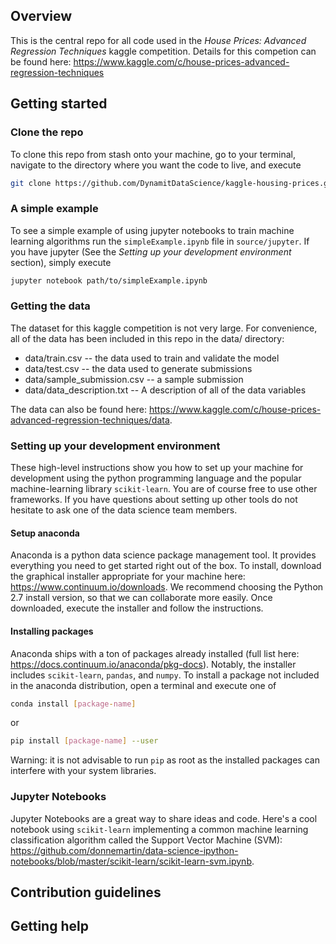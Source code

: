 ## Overview

This is the central repo for all code used in the _House Prices: Advanced Regression Techniques_ 
kaggle competition. Details for this competion can be found here:
https://www.kaggle.com/c/house-prices-advanced-regression-techniques


## Getting started

### Clone the repo

To clone this repo from stash onto your machine, go to your terminal, navigate to the directory
 where you want the code to live, and execute

```bash
git clone https://github.com/DynamitDataScience/kaggle-housing-prices.git
```

### A simple example

To see a simple example of using jupyter notebooks to train machine learning algorithms run the 
`simpleExample.ipynb` file in `source/jupyter`. If you have jupyter (See the _Setting up your development
environment_ section), simply execute

```bash
jupyter notebook path/to/simpleExample.ipynb
```

### Getting the data

The dataset for this kaggle competition is not very large. For convenience, all of
the data has been included in this repo in the data/ directory:

* data/train.csv -- the data used to train and validate the model
* data/test.csv -- the data used to generate submissions
* data/sample_submission.csv -- a sample submission
* data/data_description.txt -- A description of all of the data variables

The data can also be found here: https://www.kaggle.com/c/house-prices-advanced-regression-techniques/data.


### Setting up your development environment

These high-level instructions show you how to set up your machine for development using the
python programming language and the popular machine-learning library `scikit-learn`. You are of
course free to use other frameworks. If you have questions about setting up other tools
do not hesitate to ask one of the data science team members.

#### Setup anaconda

Anaconda is a python data science package management tool. It provides everything you need to get
started right out of the box. To install, download the graphical installer appropriate for your 
machine here: https://www.continuum.io/downloads. We recommend choosing the Python 2.7 install version,
so that we can collaborate more easily. Once downloaded, execute the installer and follow the instructions.

#### Installing packages

Anaconda ships with a ton of packages already installed (full list here: https://docs.continuum.io/anaconda/pkg-docs).
Notably, the installer includes `scikit-learn`, `pandas`, and `numpy`. To install a package not included in the anaconda
distribution, open a terminal and execute one of

```bash
conda install [package-name]
```

or

```bash
pip install [package-name] --user
```

Warning: it is not advisable to run `pip` as root as the installed packages can
interfere with your system libraries.

### Jupyter Notebooks

Jupyter Notebooks are a great way to share ideas and code.
Here's a cool notebook using `scikit-learn` implementing a common machine learning classification
algorithm called the Support Vector Machine (SVM):
https://github.com/donnemartin/data-science-ipython-notebooks/blob/master/scikit-learn/scikit-learn-svm.ipynb.




## Contribution guidelines



## Getting help



